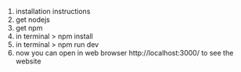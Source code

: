 1. installation instructions
2. get nodejs
3. get npm
4. in terminal > npm install
5. in terminal > npm run dev
6. now you can open in web browser http://localhost:3000/ to see the website

